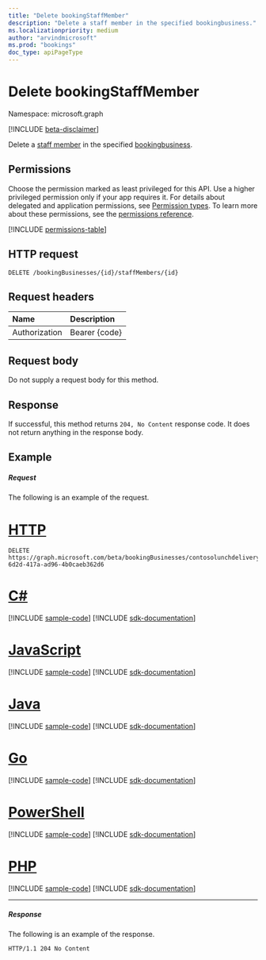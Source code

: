```yaml
---
title: "Delete bookingStaffMember"
description: "Delete a staff member in the specified bookingbusiness."
ms.localizationpriority: medium
author: "arvindmicrosoft"
ms.prod: "bookings"
doc_type: apiPageType
---
```


# Delete bookingStaffMember

Namespace: microsoft.graph

 [!INCLUDE [beta-disclaimer](../../includes/beta-disclaimer.md)]

Delete a [staff member](../resources/bookingstaffmember.md) in the specified [bookingbusiness](../resources/bookingbusiness.md).
## Permissions
Choose the permission marked as least privileged for this API. Use a higher privileged permission only if your app requires it. For details about delegated and application permissions, see [Permission types](/graph/permissions-overview#permission-types). To learn more about these permissions, see the [permissions reference](/graph/permissions-reference).

<!-- { "blockType": "permissions", "name": "bookingstaffmember_delete" } -->
[!INCLUDE [permissions-table](../includes/permissions/bookingstaffmember-delete-permissions.md)]

## HTTP request
<!-- { "blockType": "ignored" } -->
```http
DELETE /bookingBusinesses/{id}/staffMembers/{id}

```
## Request headers
| Name       | Description|
|:---------------|:----------|
| Authorization  | Bearer {code}|

## Request body
Do not supply a request body for this method.


## Response
If successful, this method returns `204, No Content` response code. It does not return anything in the response body.

## Example
##### Request
The following is an example of the request.

# [HTTP](#tab/http)
<!-- {
  "blockType": "request",
  "name": "delete_bookingstaffmember",
  "sampleKeys": ["contosolunchdelivery@contoso.onmicrosoft.com", "5fae928f-6d2d-417a-ad96-4b0caeb362d6"]
}-->
```http
DELETE https://graph.microsoft.com/beta/bookingBusinesses/contosolunchdelivery@contoso.onmicrosoft.com/staffmembers/5fae928f-6d2d-417a-ad96-4b0caeb362d6
```

# [C#](#tab/csharp)
[!INCLUDE [sample-code](../includes/snippets/csharp/delete-bookingstaffmember-csharp-snippets.md)]
[!INCLUDE [sdk-documentation](../includes/snippets/snippets-sdk-documentation-link.md)]

# [JavaScript](#tab/javascript)
[!INCLUDE [sample-code](../includes/snippets/javascript/delete-bookingstaffmember-javascript-snippets.md)]
[!INCLUDE [sdk-documentation](../includes/snippets/snippets-sdk-documentation-link.md)]

# [Java](#tab/java)
[!INCLUDE [sample-code](../includes/snippets/java/delete-bookingstaffmember-java-snippets.md)]
[!INCLUDE [sdk-documentation](../includes/snippets/snippets-sdk-documentation-link.md)]

# [Go](#tab/go)
[!INCLUDE [sample-code](../includes/snippets/go/delete-bookingstaffmember-go-snippets.md)]
[!INCLUDE [sdk-documentation](../includes/snippets/snippets-sdk-documentation-link.md)]

# [PowerShell](#tab/powershell)
[!INCLUDE [sample-code](../includes/snippets/powershell/delete-bookingstaffmember-powershell-snippets.md)]
[!INCLUDE [sdk-documentation](../includes/snippets/snippets-sdk-documentation-link.md)]

# [PHP](#tab/php)
[!INCLUDE [sample-code](../includes/snippets/php/delete-bookingstaffmember-php-snippets.md)]
[!INCLUDE [sdk-documentation](../includes/snippets/snippets-sdk-documentation-link.md)]

---

##### Response
The following is an example of the response.
<!-- {
  "blockType": "response",
  "truncated": true
} -->
```http
HTTP/1.1 204 No Content
```

<!-- uuid: 8fcb5dbc-d5aa-4681-8e31-b001d5168d79
2015-10-25 14:57:30 UTC -->
<!--
{
  "type": "#page.annotation",
  "description": "Delete bookingStaffMember",
  "keywords": "",
  "section": "documentation",
  "tocPath": "",
  "suppressions": [
  ]
}
-->


